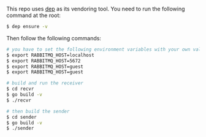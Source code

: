 This repo uses [dep](https://github.com/golang/dep) as its vendoring tool. You need to run the following command at the root:

```bash
$ dep ensure -v
```

Then follow the following commands:

```bash
# you have to set the following environment variables with your own values
$ export RABBITMQ_HOST=localhost
$ export RABBITMQ_HOST=5672
$ export RABBITMQ_HOST=guest
$ export RABBITMQ_HOST=guest

# build and run the receiver
$ cd recvr
$ go build -v
$ ./recvr

# then build the sender
$ cd sender
$ go build -v
$ ./sender
```
